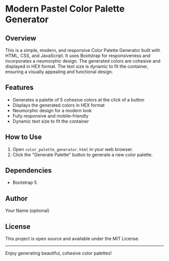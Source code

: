 # Modern Pastel Color Palette Generator

## Overview

This is a simple, modern, and responsive Color Palette Generator built with HTML, CSS, and JavaScript. It uses Bootstrap for responsiveness and incorporates a neumorphic design. The generated colors are cohesive and displayed in HEX format. The text size is dynamic to fit the container, ensuring a visually appealing and functional design.

## Features

- Generates a palette of 5 cohesive colors at the click of a button
- Displays the generated colors in HEX format
- Neumorphic design for a modern look
- Fully responsive and mobile-friendly
- Dynamic text size to fit the container

## How to Use

1. Open `color_palette_generator.html` in your web browser.
2. Click the "Generate Palette" button to generate a new color palette.

## Dependencies

- Bootstrap 5

## Author

Your Name (optional)

## License

This project is open source and available under the MIT License.

---

Enjoy generating beautiful, cohesive color palettes!

